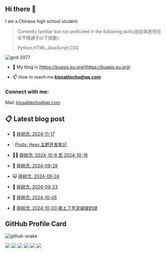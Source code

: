 ## Hi there 👋

I am a Chinese high school student.

>Currently familiar but not proficient in the following skills(目前熟悉但完全不精通于以下技能):
>
>Python,HTML,JavaScript,CSS


<p align="left"> <img src="https://komarev.com/ghpvc/?username=god-2077&label=Profile%20views&color=0e75b6&style=flat" alt="god-2077" /> </p>

- 📝 My blog is [https://buasis.eu.org](https://buasis.eu.org)

- 📫 How to reach me **kissablecho@qq.com**



<h3 align="left">Connect with me:</h3>
<p align="center">

Mail: [kissablecho@qq.com](mailto:kissablecho@qq.com)

## 📋 Latest blog post

<!-- BLOG-POST-LIST:START -->
- 👹 [碎碎念: 2024-11-17](https://buasis.eu.org/2024/11/16/sui-sui-nian-2024-11-17/) 

- 🕯 [Posts: Hexo 主题开发笔记](https://buasis.eu.org/2024/11/09/posts-hexo-zhu-ti-kai-fa-bi-ji/) 

- 🧑‍🏫 [碎碎念: 2024-10-8 至 2024-10-18](https://buasis.eu.org/2024/10/19/sui-sui-nian-2024-10-8-zhi-2024-10-18/) 

- 🤩 [碎碎念: 2024-09-29](https://buasis.eu.org/2024/10/07/sui-sui-nian-2024-09-29/) 

- 😺 [碎碎念: 2024-09-24](https://buasis.eu.org/2024/10/07/sui-sui-nian-2024-09-24/) 

- 🐲 [碎碎念: 2024-09-23](https://buasis.eu.org/2024/10/07/sui-sui-nian-2024-09-23/) 

- 🦆 [碎碎念: 2024-10-05](https://buasis.eu.org/2024/10/05/sui-sui-nian-2024-10-05/) 

- 🎉 [碎碎念: 2024-10-03 喝上了芋泥啵啵奶绿](https://buasis.eu.org/2024/10/03/sui-sui-nian-2024-10-03-he-shang-liao-yu-ni-bo-bo-nai-lu/) 
<!-- BLOG-POST-LIST:END -->

## GitHub Profile Card

<picture>
  <source media="(prefers-color-scheme: dark)" srcset="https://god-2077.buasis.eu.org/github-contribution-grid-snake/github-snake-dark.svg" />
  <source media="(prefers-color-scheme: light)" srcset="https://god-2077.buasis.eu.org/github-contribution-grid-snake/github-snake.svg" />
  <img alt="github-snake" src="https://god-2077.buasis.eu.org/github-contribution-grid-snake/github-snake-dark.svg" />
</picture>

[![](https://god-2077.buasis.eu.org/profile-3d-contrib/profile-night-rainbow.svg)](https://github.com/God-2077)
[![](https://god-2077.buasis.eu.org/profile-summary-card-output/tokyonight/0-profile-details.svg)](https://github.com/God-2077)
[![](https://god-2077.buasis.eu.org/profile-summary-card-output/tokyonight/1-repos-per-language.svg)](https://github.com/God-2077) [![](https://god-2077.buasis.eu.org/profile-summary-card-output/tokyonight/2-most-commit-language.svg)](https://github.com/God-2077)
[![](https://god-2077.buasis.eu.org/profile-summary-card-output/tokyonight/3-stats.svg)](https://github.com/God-2077) [![](https://god-2077.buasis.eu.org/profile-summary-card-output/tokyonight/4-productive-time.svg)](https://github.com/God-2077)
